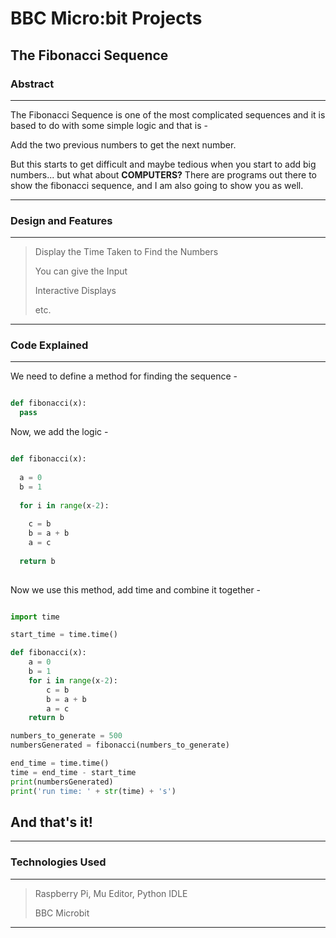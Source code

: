 # BBC Micro:bit Projects
## The Fibonacci Sequence
### Abstract

----------------------------------------------------------------------------------------------------------------------------------------

The Fibonacci Sequence is one of the most complicated sequences and it is based to do with some simple logic and that is -

Add the two previous numbers to get the next number.

But this starts to get difficult and maybe tedious when you start to add big numbers... but what about **COMPUTERS?** There are programs out there to show the fibonacci sequence, and I am also going to show you as well.

----------------------------------------------------------------------------------------------------------------------------------------

### Design and Features

----------------------------------------------------------------------------------------------------------------------------------------

> Display the Time Taken to Find the Numbers
>
> You can give the Input
>
> Interactive Displays
>
> etc.

----------------------------------------------------------------------------------------------------------------------------------------

### Code Explained

----------------------------------------------------------------------------------------------------------------------------------------

We need to define a method for finding the sequence -

```Python

def fibonacci(x):
  pass

```

Now, we add the logic -

```Python

def fibonacci(x):
  
  a = 0
  b = 1
  
  for i in range(x-2):
    
    c = b
    b = a + b
    a = c
  
  return b
  
```

Now we use this method, add time and combine it together -

```Python

import time

start_time = time.time()

def fibonacci(x):
	a = 0
	b = 1
	for i in range(x-2):
		c = b
		b = a + b
		a = c
	return b

numbers_to_generate = 500
numbersGenerated = fibonacci(numbers_to_generate)

end_time = time.time()
time = end_time - start_time
print(numbersGenerated)
print('run time: ' + str(time) + 's')

```

And that's it!
----------------------------------------------------------------------------------------------------------------------------------------

----------------------------------------------------------------------------------------------------------------------------------------

### Technologies Used

----------------------------------------------------------------------------------------------------------------------------------------

> Raspberry Pi, Mu Editor, Python IDLE
>
> BBC Microbit

----------------------------------------------------------------------------------------------------------------------------------------
